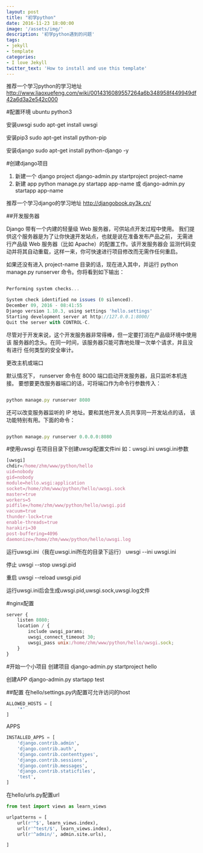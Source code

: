 ```yaml
---
layout: post
title: "初学python"
date: 2016-11-23 18:00:00
image: '/assets/img/'
description: '初学python遇到的问题'
tags:
- jekyll 
- template 
categories:
- I love Jekyll
twitter_text: 'How to install and use this template'
---
```


推荐一个学习python的学习地址  http://www.liaoxuefeng.com/wiki/0014316089557264a6b348958f449949df42a6d3a2e542c000

#配置环境  ubuntu  python3

安装uwsgi   sudo apt-get install uwsgi

安装pip3  sudo apt-get install python-pip

安装django  sudo apt-get install python-django -y

#创建django项目
1. 新建一个 django project
    django-admin.py startproject project-name
2. 新建 app
    python manage.py startapp app-name
或 django-admin.py startapp app-name

推荐一个学习django的学习地址 http://djangobook.py3k.cn/ 

##开发服务器

Django 带有一个内建的轻量级 Web 服务器，可供站点开发过程中使用。
我们提供这个服务器是为了让你快速开发站点，也就是说在准备发布产品之前，
无需进行产品级 Web 服务器（比如 Apache）的配置工作。该开发服务器会
监测代码变动并将其自动重载，这样一来，你可快速进行项目修改而无需作任何重启。

如果还没有进入 project-name 目录的话，现在进入其中，并运行 python manage.py runserver 命令。你将看到如下输出：

```javascript

Performing system checks...

System check identified no issues (0 silenced).
December 09, 2016 - 08:41:55
Django version 1.10.3, using settings 'hello.settings'
Starting development server at http://127.0.0.1:8000/
Quit the server with CONTROL-C.

```

尽管对于开发来说，这个开发服务器非常得棒，但一定要打消在产品级环境中使用该
服务器的念头。在同一时间，该服务器只能可靠地处理一次单个请求，并且没有进行
任何类型的安全审计。

更改主机或端口

默认情况下， runserver 命令在 8000 端口启动开发服务器，且只监听本机连接。
要想要更改服务器端口的话，可将端口作为命令行参数传入：

```javascript

python manage.py runserver 8080

```

还可以改变服务器监听的 IP 地址。要和其他开发人员共享同一开发站点的话，
该功能特别有用。下面的命令：

```javascript

python manage.py runserver 0.0.0.0:8080

```

#使用uwsgi
在项目目录下创建uwsgi配置文件ini 如：uwsgi.ini
uwsgi.ini参数

```javascript
[uwsgi]
chdir=/home/zhm/www/python/hello
uid=nobody
gid=nobody
module=hello.wsgi:application
socket=/home/zhm/www/python/hello/uwsgi.sock
master=true
workers=5
pidfile=/home/zhm/www/python/hello/uwsgi.pid
vacuum=true
thunder-lock=true
enable-threads=true
harakiri=30
post-buffering=4096
daemonize=/home/zhm/www/python/hello/uwsgi.log
```

运行uwsgi.ini（我在uwsgi.ini所在的目录下运行）
uwsgi --ini uwsgi.ini

停止
uwsgi --stop uwsgi.pid

重启
uwsgi --reload uwsgi.pid

运行uwsgi.ini后会生成uwsgi.pid,uwsgi.sock,uwsgi.log文件

#nginx配置
```javascript
server {
    listen 8080;
    location / {
        include uwsgi_params;
        uwsgi_connect_timeout 30;
        uwsgi_pass unix:/home/zhm/www/python/hello/uwsgi.sock;
    }
}

```



#开始一个小项目
创建项目
django-admin.py startproject hello

创建APP
django-admin.py startapp test

##配置
在hello/settings.py内配置可允许访问的host

```python
ALLOWED_HOSTS = [
    '*'
]
```

APPS

```python
INSTALLED_APPS = [
    'django.contrib.admin',
    'django.contrib.auth',
    'django.contrib.contenttypes',
    'django.contrib.sessions',
    'django.contrib.messages',
    'django.contrib.staticfiles',
    'test',
]
```

在hello/urls.py配置url

```python
from test import views as learn_views

urlpatterns = [
    url(r'^$', learn_views.index),
    url(r'^test/$', learn_views.index),
    url(r'^admin/', admin.site.urls),

]
```









